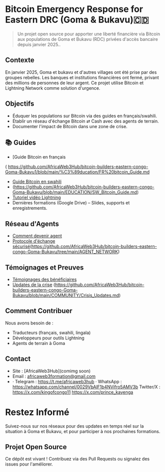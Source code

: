 # Bitcoin Emergency Response for Eastern DRC (Goma & Bukavu)🇨🇩


> Un projet open source pour apporter une liberté financière via Bitcoin aux populations de Goma et Bukavu (RDC) privées d'accès bancaire depuis janvier 2025..

##  Contexte
En janvier 2025, Goma et bukavu et d'autres villages ont été prise par des groupes rebelles. Les banques et institutions financières ont fermé, privant des millions de personnes de leur argent. Ce projet utilise Bitcoin et Lightning Network comme solution d'urgence.

##  Objectifs
- Éduquer les populations sur Bitcoin via des guides en français/swahili.
- Établir un réseau d'échange Bitcoin ⇄ Cash avec des agents de terrain.
- Documenter l'impact de Bitcoin dans une zone de crise.

## 📚 Guides
- [Guide Bitcoin en français

( https://github.com/AfricaWeb3Hub/bitcoin-builders-eastern-congo-Goma-Bukavu1/blob/main/%C3%89ducation/FR%20bitcoin_Guide.md
- [Guide Bitcoin en swahili](/EDUCATION/SW_Bitcoin_Guide.md)
- (https://github.com/AfricaWeb3Hub/bitcoin-builders-eastern-congo-Goma-Bukavu/blob/main/EDUCATION/SW_Bitcoin_Guide.md)
- [Tutoriel vidéo Lightning](/EDUCATION/Lightning_Demo.mp4)
- Dernières formations (Google Drive) – Slides, supports et enregistrements.

##  Réseau d'Agents
- [Comment devenir agent](/AGENT_NETWORK/Agent_Onboarding.md)
- [Protocole d'échange sécurisé](/AGENT_NETWORK/Exchange_Protocol.md)(https://github.com/AfricaWeb3Hub/bitcoin-builders-eastern-congo-Goma-Bukavu/tree/main/AGENT_NETWORK)

##  Témoignages et Preuves
- [Témoignages des bénéficiaires](/COMMUNITY/Testimonials.md)
- [Updates de la crise](/COMMUNITY/Crisis_Updates.md)
(https://github.com/AfricaWeb3Hub/bitcoin-builders-eastern-congo-Goma-Bukavu/blob/main/COMMUNITY/Crisis_Updates.md)
##  Comment Contribuer
Nous avons besoin de :
- Traducteurs (français, swahili, lingala)
- Développeurs pour outils Lightning
- Agents de terrain à Goma

##  Contact
- Site : [AfricaWeb3Hub](comimg soon)
- Email : africaweb3formation@gmail.com
- · Telegram : https://t.me/africaweb3hub
· WhatsApp : https://whatsapp.com/channel/0029VbAlF1b4NVifro5AMV3b
  Twitter/X : https://x.com/kingofcongo11
https://x.com/prince_kayenga
#  Restez Informé

Suivez-nous sur nos réseaux pour des updates en temps réel sur la situation à Goma et Bukavu, et pour participer à nos prochaines formations.

## Projet Open Source

Ce dépôt est vivant ! Contribuez via des Pull Requests ou signalez des issues pour l'améliorer.
